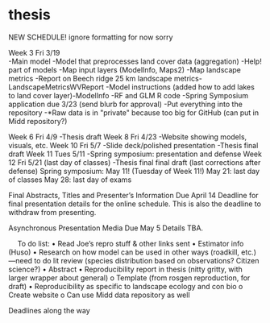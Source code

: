 # thesis

NEW SCHEDULE! ignore formatting for now sorry

Week 3
Fri 3/19	
-Main model
-Model that preprocesses land cover data (aggregation)
-Help! part of models
-Map input layers (ModelInfo, Maps2)
-Map landscape metrics
-Report on Beech ridge 25 km landscape metrics- LandscapeMetricsWVReport
-Model instructions (added how to add lakes to land cover layer)-ModelInfo
-RF and GLM R code
-Spring Symposium application due 3/23 (send blurb for approval)
-Put everything into the repository
-*Raw data is in "private" because too big for GitHub (can put in Midd repository?)

Week 6
Fri 4/9	-Thesis draft
Week 8
Fri 4/23	-Website showing models, visuals, etc. 
Week 10
Fri 5/7	-Slide deck/polished presentation
-Thesis final draft
Week 11
Tues 5/11	-Spring symposium: presentation and defense
Week 12
Fri 5/21 
(last day of classes)	-Thesis final final draft (last corrections after defense)
Spring symposium: May 11! (Tuesday of Week 11!)
May 21: last day of classes
May 28: last day of exams

Final Abstracts, Titles and Presenter’s Information
Due April 14
Deadline for final presentation details for the online schedule. This is also the deadline to withdraw from presenting.

Asynchronous Presentation Media
Due May 5
Details TBA.


 
To do list:
•	Read Joe’s repro stuff & other links sent
•	Estimator info (Huso)
•	Research on how model can be used in other ways (roadkill, etc.)—need to do lit review (species distribution based on observations? Citizen science?)
•	Abstract
•	Reproducibility report in thesis (nitty gritty, with larger wrapper about general)
o	Template (from rosgen reproduction, for draft)
•	Reproducibility as specific to landscape ecology and con bio
o	Create website
o	Can use Midd data repository as well



Deadlines along the way
